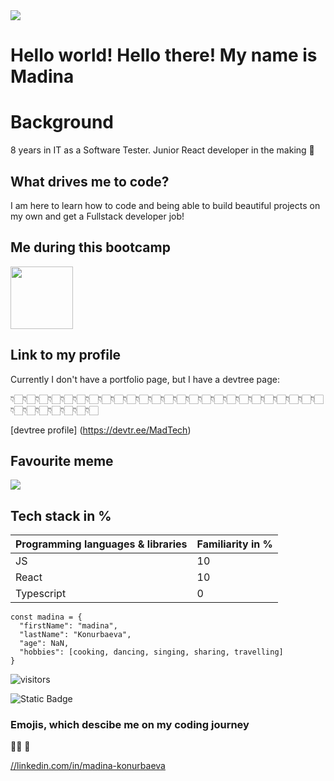 <img src="https://media.giphy.com/media/YPhs6YoPXEJgFxERoG/giphy.gif?v=4&h=300&w=300&fit=cover&mask=circle&maxage=7d" />

# Hello world! Hello there! My name is Madina 

# Background
8 years in IT as a Software Tester. Junior React developer in the making 🚧

## What drives me to code? 
I am here to learn how to code and being able to build beautiful projects on my own and get a Fullstack developer job!

## Me during this bootcamp
<img src="https://media.giphy.com/media/2IudUHdI075HL02Pkk/giphy.gif" align="center" width="100" height="100" />


## Link to my profile

Currently I don't have a portfolio page, but I have a devtree page:

👇🏻👇🏻👇🏻👇🏻👇🏻👇🏻👇🏻👇🏻👇🏻👇🏻👇🏻👇🏻👇🏻👇🏻👇🏻👇🏻👇🏻👇🏻👇🏻👇🏻👇🏻👇🏻👇🏻👇🏻👇🏻👇🏻👇🏻👇🏻👇🏻👇🏻👇🏻👇🏻

[devtree profile] (https://devtr.ee/MadTech)

## Favourite meme

<img src="https://i.redd.it/30ebreq98c121.jpg?v=4&h=300&w=300&fit=cover&mask=circle&maxage=7d" />

## Tech stack in %

| Programming languages & libraries | Familiarity in %  |
| ----------- | ----------- |
| JS | 10 |
| React| 10 |
| Typescript | 0 |


```
const madina = {
  "firstName": "madina",
  "lastName": "Konurbaeva",
  "age": NaN,
  "hobbies": [cooking, dancing, singing, sharing, travelling]
}
```

![visitors](https://visitor-badge.glitch.me/badge?page_id=${madinakon}.${madinakon}.visitor-badge)


![Static Badge](https://img.shields.io/badge/build-passing-brightgreen)


### Emojis, which descibe me on my coding journey
👩‍🚀 🚀 

[//linkedin.com/in/madina-konurbaeva](https://www.linkedin.com/in/madina-konurbaeva/)

